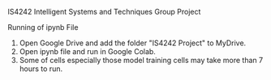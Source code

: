 IS4242 Intelligent Systems and Techniques Group Project

Running of ipynb File
1. Open Google Drive and add the folder "IS4242 Project" to MyDrive.
2. Open ipynb file and run in Google Colab.
3. Some of cells especially those model training cells may take more than 7 hours to run.
